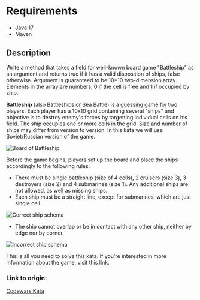 # Requirements
- Java 17
- Maven

## Description
Write a method that takes a field for well-known board game "Battleship" as an argument and returns true if it has a valid disposition of ships, false otherwise. Argument is guaranteed to be 10*10 two-dimension array. Elements in the array are numbers, 0 if the cell is free and 1 if occupied by ship.

**Battleship** (also Battleships or Sea Battle) is a guessing game for two players. Each player has a 10x10 grid containing several "ships" and objective is to destroy enemy's forces by targetting individual cells on his field. The ship occupies one or more cells in the grid. Size and number of ships may differ from version to version. In this kata we will use Soviet/Russian version of the game.

![](/home/michael/Documents/VariousProjects/CodeWars/BattleshipFieldValidator/images/board.png "Board of Battleship")

Before the game begins, players set up the board and place the ships accordingly to the following rules:
- There must be single battleship (size of 4 cells), 2 cruisers (size 3), 3 destroyers (size 2) and 4 submarines (size 1). Any additional ships are not allowed, as well as missing ships.
- Each ship must be a straight line, except for submarines, which are just single cell.

![](/home/michael/Documents/VariousProjects/CodeWars/BattleshipFieldValidator/images/correct_ship.png "Correct ship schema")

- The ship cannot overlap or be in contact with any other ship, neither by edge nor by corner.

![](/home/michael/Documents/VariousProjects/CodeWars/BattleshipFieldValidator/images/uncorrect_ship.png "Incorrect ship schema")

This is all you need to solve this kata. If you're interested in more information about the game, visit this link.

### Link to origin:
[Codewars Kata](https://www.codewars.com/kata/52bb6539a4cf1b12d90005b7)
